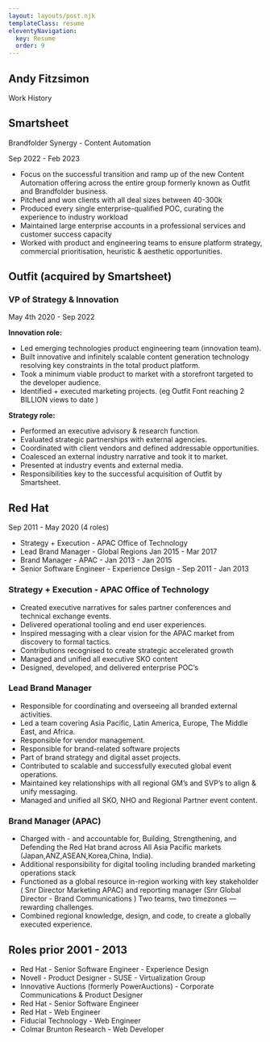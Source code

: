 ```yaml
---
layout: layouts/post.njk
templateClass: resume
eleventyNavigation:
  key: Resume
  order: 9
---
```




<section>

# Andy Fitzsimon  
 

</section>


Work History

## Smartsheet 

Brandfolder Synergy - Content Automation

Sep 2022 - Feb 2023
 
* Focus on the successful transition and ramp up of the new Content Automation offering across the entire group formerly known as Outfit and Brandfolder business.
* Pitched and won clients with all deal sizes between  40-300k 
* Produced every single enterprise-qualified POC, curating the experience to industry workload
* Maintained large enterprise accounts in a professional services and customer success capacity
* Worked with product and engineering teams to ensure platform strategy,  commercial prioritisation, heuristic & aesthetic opportunities.

## Outfit (acquired by Smartsheet)

### VP of Strategy & Innovation  

May 4th 2020 - Sep 2022


__Innovation role:__
* Led emerging technologies product engineering team (innovation team).
* Built innovative and infinitely scalable content generation technology resolving key constraints in the total product platform.
* Took a minimum viable product to market with a storefront targeted to the developer audience.
* Identified + executed marketing projects. (eg Outfit Font reaching 2 BILLION views to date )

__Strategy role:__
* Performed an executive advisory & research function.
* Evaluated strategic partnerships with external agencies. 
* Coordinated with client vendors and defined addressable opportunities.
* Coalesced an external industry narrative and took it to market.
* Presented at industry events and external media.
* Responsibilities key to the successful acquisition of Outfit by Smartsheet.

## Red Hat

Sep 2011 - May 2020  (4 roles)

* Strategy + Execution - APAC Office of Technology 
* Lead Brand Manager - Global Regions  Jan 2015 - Mar 2017
* Brand Manager - APAC - Jan 2013 - Jan 2015 
* Senior Software Engineer - Experience Design - Sep 2011 - Jan 2013

### Strategy + Execution - APAC Office of Technology  
* Created executive narratives for sales partner conferences and technical exchange events. 
* Delivered operational tooling and end user experiences.
* Inspired messaging with a clear vision for the APAC market from discovery to formal tactics. 
* Contributions recognised to create strategic accelerated growth
* Managed and unified all executive SKO content
* Designed, developed, and delivered enterprise POC’s



### Lead Brand Manager

* Responsible for coordinating and overseeing all branded external activities. 
* Led a team covering Asia Pacific, Latin America, Europe, The Middle East, and Africa.
* Responsible for vendor management.
* Responsible for brand-related software projects
* Part of brand strategy and digital asset projects.
* Contributed to scalable and successfully executed global event operations. 
* Maintained key relationships with all regional GM’s and SVP’s  to align &  unify messaging.
* Managed and unified all SKO, NHO and Regional Partner event content.

### Brand Manager (APAC) 

* Charged with - and accountable for, Building, Strengthening, and Defending the Red Hat brand across All Asia Pacific markets (Japan,ANZ,ASEAN,Korea,China, India). 
* Additional responsibility for digital  tooling including branded marketing operations stack
* Functioned as a global resource in-region working with  key stakeholder ( Snr Director Marketing APAC) and reporting manager (Snr Global Director - Brand Communications ) 
      Two teams, two timezones — rewarding challenges.
* Combined regional knowledge, design, and code, to create a globally executed  experience.

## Roles prior 2001 - 2013

* Red Hat - Senior Software Engineer - Experience Design 
* Novell  - Product Designer - SUSE - Virtualization Group
* Innovative Auctions (formerly PowerAuctions) - Corporate Communications & Product Designer
* Red Hat - Senior Software Engineer
* Red Hat - Web Engineer
* Fiducial Technology - Web Engineer
* Colmar Brunton Research - Web Developer

